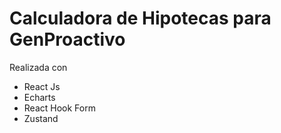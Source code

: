 # Calculadora de Hipotecas para GenProactivo

Realizada con

- React Js
- Echarts
- React Hook Form
- Zustand

